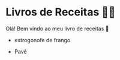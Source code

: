 #	Livros de Receitas :woman_cook:

Olá! Bem vindo ao meu livro de receitas :wave:

- estrogonofe de frango

- Pavê
